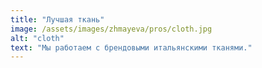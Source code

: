 ```yaml
---
title: "Лучшая ткань"
image: /assets/images/zhmayeva/pros/cloth.jpg
alt: "cloth"
text: "Мы работаем с брендовыми итальянскими тканями."
---
```


